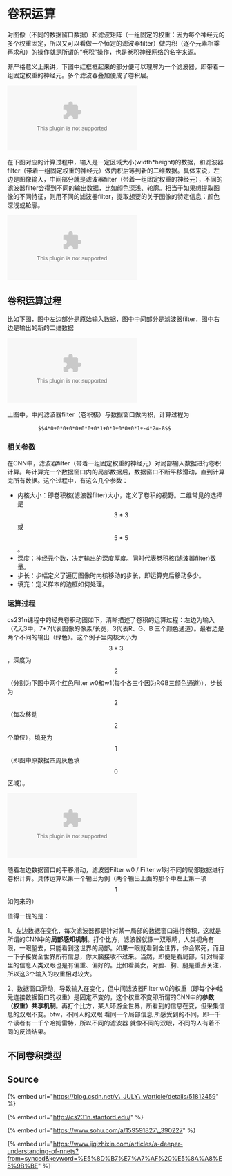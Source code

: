 # 卷积运算

对图像（不同的数据窗口数据）和滤波矩阵（一组固定的权重：因为每个神经元的多个权重固定，所以又可以看做一个恒定的滤波器filter）做内积（逐个元素相乘再求和）的操作就是所谓的“卷积”操作，也是卷积神经网络的名字来源。

非严格意义上来讲，下图中红框框起来的部分便可以理解为一个滤波器，即带着一组固定权重的神经元。多个滤波器叠加便成了卷积层。

![](../../../.gitbook/assets/20160822134955264.bin)

在下图对应的计算过程中，输入是一定区域大小\(width\*height\)的数据，和滤波器filter（带着一组固定权重的神经元）做内积后等到新的二维数据。具体来说，左边是图像输入，中间部分就是滤波器filter（带着一组固定权重的神经元），不同的滤波器filter会得到不同的输出数据，比如颜色深浅、轮廓。相当于如果想提取图像的不同特征，则用不同的滤波器filter，提取想要的关于图像的特定信息：颜色深浅或轮廓。

![](../../../.gitbook/assets/20160702214116669.bin)

## 卷积运算过程

比如下图，图中左边部分是原始输入数据，图中中间部分是滤波器filter，图中右边是输出的新的二维数据

![](../../../.gitbook/assets/20160702215705128.bin)

上图中，中间滤波器filter（卷积核）与数据窗口做内积，计算过程为

              $$4*0+0*0+0*0+0*0+0*1+0*1+0*0+0*1+-4*2=-8$$ 

### 相关参数

在CNN中，滤波器filter（带着一组固定权重的神经元）对局部输入数据进行卷积计算。每计算完一个数据窗口内的局部数据后，数据窗口不断平移滑动，直到计算完所有数据。这个过程中，有这么几个参数：

* 内核大小：即卷积核\(滤波器filter\)大小，定义了卷积的视野。二维常见的选择是 $$3*3$$ 或 $$5*5$$ 。
* 深度：神经元个数，决定输出的深度厚度。同时代表卷积核\(滤波器filter\)数量。
* 步长：步幅定义了遍历图像时内核移动的步长，即运算完后移动多少。
* 填充：定义样本的边框如何处理。

### 运算过程

cs231n课程中的经典卷积动图如下，清晰描述了卷积的运算过程：左边为输入（7_7_3中，7\*7代表图像的像素/长宽，3代表R、G、B 三个颜色通道）。最右边是两个不同的输出（绿色）。这个例子里内核大小为 $$3*3$$ ，深度为 $$2$$ （分别为下图中两个红色Filter w0和w1\(每个各三个因为RGB三颜色通道\)），步长为 $$2$$ （每次移动 $$2$$ 个单位），填充为 $$1$$ （即图中原数据四周灰色填 $$0$$ 区域）。

![](../../../.gitbook/assets/20160707204048899.bin)

随着左边数据窗口的平移滑动，滤波器Filter w0 / Filter w1对不同的局部数据进行卷积计算。具体运算以第一个输出为例（两个输出上面的那个中左上第一项 $$1$$ 如何来的）

值得一提的是：

1、左边数据在变化，每次滤波器都是针对某一局部的数据窗口进行卷积，这就是所谓的CNN中的**局部感知机制**。打个比方，滤波器就像一双眼睛，人类视角有限，一眼望去，只能看到这世界的局部。如果一眼就看到全世界，你会累死，而且一下子接受全世界所有信息，你大脑接收不过来。当然，即便是看局部，针对局部里的信息人类双眼也是有偏重、偏好的。比如看美女，对脸、胸、腿是重点关注，所以这3个输入的权重相对较大。

2、数据窗口滑动，导致输入在变化，但中间滤波器Filter w0的权重（即每个神经元连接数据窗口的权重）是固定不变的，这个权重不变即所谓的CNN中的**参数（权重）共享机制**。再打个比方，某人环游全世界，所看到的信息在变，但采集信息的双眼不变。btw，不同人的双眼 看同一个局部信息 所感受到的不同，即一千个读者有一千个哈姆雷特，所以不同的滤波器 就像不同的双眼，不同的人有着不同的反馈结果。

## 不同卷积类型

## Source

{% embed url="https://blog.csdn.net/v\_JULY\_v/article/details/51812459" %}

{% embed url="http://cs231n.stanford.edu/" %}

{% embed url="https://www.sohu.com/a/159591827\_390227" %}

{% embed url="https://www.jiqizhixin.com/articles/a-deeper-understanding-of-nnets?from=synced&keyword=%E5%8D%B7%E7%A7%AF%20%E5%8A%A8%E5%9B%BE" %}



